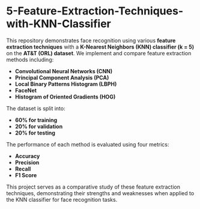 # 5-Feature-Extraction-Techniques-with-KNN-Classifier

This repository demonstrates face recognition using various **feature extraction techniques** with a **K-Nearest Neighbors (KNN) classifier (k = 5)** on the **AT&T (ORL) dataset**. We implement and compare feature extraction methods including:

- **Convolutional Neural Networks (CNN)**
- **Principal Component Analysis (PCA)**
- **Local Binary Patterns Histogram (LBPH)**
- **FaceNet**
- **Histogram of Oriented Gradients (HOG)**

The dataset is split into:
- **60% for training**
- **20% for validation**
- **20% for testing**

The performance of each method is evaluated using four metrics:
- **Accuracy**
- **Precision**
- **Recall**
- **F1 Score**

This project serves as a comparative study of these feature extraction techniques, demonstrating their strengths and weaknesses when applied to the KNN classifier for face recognition tasks.

